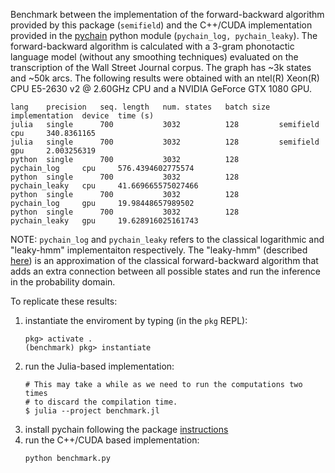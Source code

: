 Benchmark between the implementation of the forward-backward algorithm provided by this package (`semifield`)
and the C++/CUDA implementation provided in the [pychain](https://github.com/YiwenShaoStephen/pychain)
python module (`pychain_log, pychain_leaky`). The forward-backward algorithm is calculated with a 3-gram
phonotactic language model (without any smoothing techniques) evaluated on the transcription of the 
Wall Street Journal corpus. The graph has ~3k states and ~50k arcs. The following results were 
obtained with an ntel(R) Xeon(R) CPU E5-2630 v2 @ 2.60GHz CPU and a NVIDIA GeForce GTX 1080 GPU.

```
lang    precision   seq. length   num. states   batch size  implementation  device  time (s)
julia   single      700           3032          128         semifield       cpu     340.8361165                                                                                                              
julia   single      700           3032          128         semifield       gpu     2.003256319
python  single      700           3032          128         pychain_log     cpu     576.4394602775574
python  single      700           3032          128         pychain_leaky   cpu     41.669665575027466
python  single      700           3032          128         pychain_log     gpu     19.98448657989502
python  single      700           3032          128         pychain_leaky   gpu     19.628916025161743
```

NOTE: `pychain_log` and `pychain_leaky` refers to the classical logarithmic and "leaky-hmm" implementaiton respectively.
      The "leaky-hmm" (described [here](https://www.isca-speech.org/archive/pdfs/interspeech_2016/povey16_interspeech.pdf))
      is an approximation of the classical forward-backward algorithm that adds an extra connection between all possible 
      states and run the inference in the probability domain. 
  
To replicate these results: 
  1. instantiate the enviroment by typing (in the `pkg` REPL):
     ```
     pkg> activate .
     (benchmark) pkg> instantiate
     ```
  2. run the Julia-based implementation:
     ```
     # This may take a while as we need to run the computations two times
     # to discard the compilation time. 
     $ julia --project benchmark.jl
     ```
  3. install pychain following the package [instructions](https://github.com/YiwenShaoStephen/pychain#installation-and-requirements)
  4. run the C++/CUDA based implementation:
     ```
     python benchmark.py
     ```
